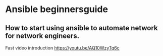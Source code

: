 # Ansible beginnersguide
## How to start using ansible to automate network for network engineers.

Fast video introduction
https://youtu.be/AQ10WzyTq6c
